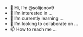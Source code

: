 - 👋 Hi, I’m @solijonov9
- 👀 I’m interested in ...
- 🌱 I’m currently learning ...
- 💞️ I’m looking to collaborate on ...
- 📫 How to reach me ...

<!---
solijonov9/solijonov9 is a ✨ special ✨ repository because its `README.md` (this file) appears on your GitHub profile.
You can click the Preview link to take a look at your changes.o'rganish uchun readmr.md ni yaratdim va tahrirladim
--->

